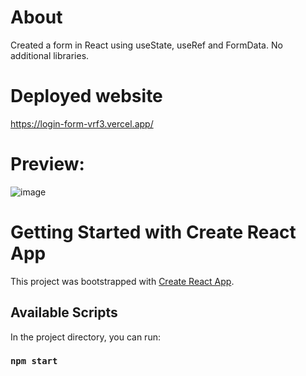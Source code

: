 # About 

Created a form in React using useState, useRef and FormData. No additional libraries.

# Deployed website

https://login-form-vrf3.vercel.app/

# Preview:

![image](https://user-images.githubusercontent.com/75015574/223223141-6aedbc2b-490f-40e7-a7d9-77ecc9d36327.png)

# Getting Started with Create React App

This project was bootstrapped with [Create React App](https://github.com/facebook/create-react-app).

## Available Scripts

In the project directory, you can run:

### `npm start`

